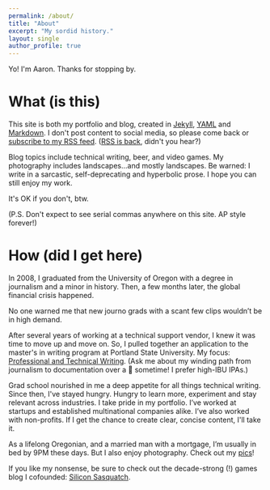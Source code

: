 ```yaml
---
permalink: /about/
title: "About"
excerpt: "My sordid history."
layout: single
author_profile: true
---
```


Yo! I'm Aaron. Thanks for stopping by.

# What (is this)

This site is both my portfolio and blog, created in [Jekyll](https://jekyllrb.com/), [YAML](https://yaml.org/) and [Markdown](https://daringfireball.net/projects/markdown/syntax). I don't post content to social media, so please come back or [subscribe to my RSS feed](https://aaronthayer.net/feed.xml). ([RSS is back](https://www.wired.com/story/rss-readers-feedly-inoreader-old-reader/), didn't you hear?)

Blog topics include technical writing, beer, and video games. My photography includes landscapes...and mostly landscapes. Be warned: I write in a sarcastic, self-deprecating and hyperbolic prose. I hope you can still enjoy my work.

It's OK if you don't, btw.

(P.S. Don't expect to see serial commas anywhere on this site. AP style forever!)

# How (did I get here)

In 2008, I graduated from the University of Oregon with a degree in journalism and a minor in history. Then, a few months later, the global financial crisis happened.

No one warned me that new journo grads with a scant few clips wouldn’t be in high demand.

After several years of working at a technical support vendor, I knew it was time to move up and move on. So, I pulled together an application to the master's in writing program at Portland State University. My focus: [Professional and Technical Writing](https://www.pdx.edu/english/masters-in-technical-and-professional-writing). (Ask me about my winding path from journalism to documentation over a :beer: sometime! I prefer high-IBU IPAs.)

Grad school nourished in me a deep appetite for all things technical writing. Since then, I've stayed hungry. Hungry to learn more, experiment and stay relevant across industries. I take pride in my portfolio. I’ve worked at startups and established multinational companies alike. I’ve also worked with non-profits. If I get the chance to create clear, concise content, I'll take it.

As a lifelong Oregonian, and a married man with a mortgage, I’m usually in bed by 9PM these days. But I also enjoy photography. Check out my [pics](https://aaronthayer.net/photos)!

If you like my nonsense, be sure to check out the decade-strong (!) games blog I cofounded: [Silicon Sasquatch](https://siliconsasquatch.com).
